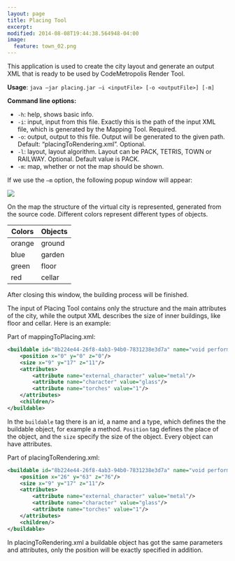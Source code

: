 ```yaml
---
layout: page
title: Placing Tool
excerpt: 
modified: 2014-08-08T19:44:38.564948-04:00
image:
  feature: town_02.png
---
```


This application is used to create the city layout and generate an output XML that is ready to be used by CodeMetropolis Render Tool.

**Usage**: `java –jar placing.jar –i <inputFile> [-o <outputFile>] [-m]`  

**Command line options:**  

* `-h`: help, shows basic info.  
* `-i`: input, input from this file. Exactly this is the path of the input XML file, which is generated by the Mapping Tool. Required.  
* `-o`: output, output to this file. Output will be generated to the given path. Default: “placingToRendering.xml”. Optional.  
* `-l`: layout, layout algorithm. Layout can be PACK, TETRIS, TOWN or RAILWAY. Optional. Default value is PACK.   
* `-m`: map, whether or not the map should be shown.  

If we use the `–m` option, the following popup window will appear:   

<img src="{{ site.url }}/images/placing_map_example.png"/>

On the map the structure of the virtual city is represented, generated from the source code. Different colors represent different types of objects.   

| Colors    | Objects   |
| --------- | --------- |
| orange    | ground    |
| blue      | garden    |
| green     | floor     |
| red       | cellar    |

After closing this window, the building process will be finished.

The input of Placing Tool contains only the structure and the main attributes of the city, while the output XML describes the size of inner buildings, like floor and cellar. Here is an example: 

Part of mappingToPlacing.xml: 

~~~ xml
<buildable id="8b224e44-26f8-4ab3-94b0-7831238e3d7a" name="void performExp()" type="floor">
    <position x="0" y="0" z="0"/>
    <size x="9" y="17" z="11"/>
    <attributes>
        <attribute name="external_character" value="metal"/>
        <attribute name="character" value="glass"/>
        <attribute name="torches" value="1"/>
    </attributes>
    <children/>
</buildable>
~~~ 

In the `buildable` tag there is an id, a name and a type, which defines the the buildable object, for example a method. `Position` tag defines the place of the object, and the `size` specify the size of the object. Every object can have attributes. 

Part of placingToRendering.xml: 

~~~ xml
<buildable id="8b224e44-26f8-4ab3-94b0-7831238e3d7a" name="void performExp()" type="floor">
    <position x="26" y="63" z="76"/>
    <size x="9" y="17" z="11"/>
    <attributes>
        <attribute name="external_character" value="metal"/>
        <attribute name="character" value="glass"/>
        <attribute name="torches" value="1"/>
    </attributes>
    <children/>
</buildable>
~~~

In placingToRendering.xml a buildable object has got the same parameters and attributes, only the position will be exactly specified in addition. 


